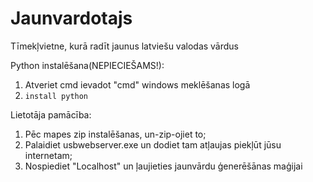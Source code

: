 # Jaunvardotajs
 Tīmekļvietne, kurā radīt jaunus latviešu valodas vārdus
 
 Python instalēšana(NEPIECIEŠAMS!):
 1. Atveriet cmd ievadot "cmd" windows meklēšanas logā
 2. `install python`

 Lietotāja pamācība:
 1. Pēc mapes zip instalēšanas, un-zip-ojiet to;
 2. Palaidiet usbwebserver.exe un dodiet tam atļaujas piekļūt jūsu internetam;
 3. Nospiediet "Localhost" un ļaujieties jaunvārdu ģenerēšānas maģijai
